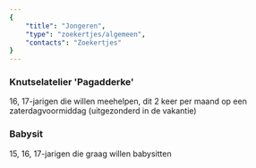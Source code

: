 ```yaml
---
{
	"title": "Jongeren",
	"type": "zoekertjes/algemeen",
	"contacts": "Zoekertjes"
}
---
```


### Knutselatelier 'Pagadderke'

16, 17-jarigen die willen meehelpen, dit 2 keer per maand op een zaterdagvoormiddag
(uitgezonderd in de vakantie)

### Babysit

15, 16, 17-jarigen die graag willen babysitten
